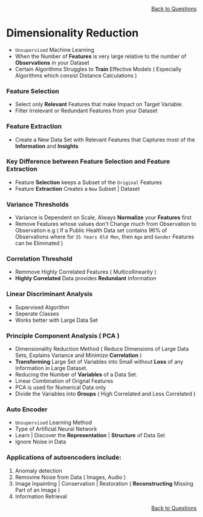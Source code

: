 <p align='right'><a align="right" href="https://github.com/KIRANKUMAR7296/Library/blob/main/Interview.md">Back to Questions</a></p>

# Dimensionality Reduction

- `Unsupervised` Machine Learning 
- When the Number of **Features** is very large relative to the number of **Observations** in your Dataset 
- Certain Algorithms Struggles to **Train** Effective Models ( Especially Algorithms which consist Distance Calculations )

### Feature Selection

- Select only **Relevant** Features that make Impact on Target Variable.
- Filter Irrelevant or Redundant Features from your Dataset

### Feature Extraction
- Create a New Data Set with Relevant Features that Captures most of the **Information** and **Insights** 

### Key Difference between Feature Selection and Feature Extraction
- Feature **Selection** keeps a Subset of the `Original` Features 
- Feature **Extraction** Creates a `New` Subset | Dataset

### Variance Thresholds
- Variance is Dependent on Scale, Always **Normalize** your **Features** first
- Remove Features whose values don't Change much from Observation to Observation 
e.g ( If a Public Health Data set contains 96% of Observations where for `35 Years Old Men`, then `Age` and `Gender` Features can be Eliminated )

### Correlation Threshold
- Remmove Highly Correlated Features ( Multicollinearity )
- **Highly Correlated** Data provides **Redundant** Information

### Linear Discriminant Analysis 
- Supervised Algorithm
- Seperate Classes
- Works better with Large Data Set

### Principle Component Analysis ( PCA )
- Dimensionality Reduction Method ( Reduce Dimensions of Large Data Sets, Explains Variance and Minimize **Correlation** )
- **Transforming** Large Set of Variables into Small without **Loss** of any Information in Large Dataset.
- Reducing the Number of **Variables** of a Data Set.
- Linear Combination of Orignal Features 
- PCA is used for Numerical Data only
- Divide the Variables into **Groups** ( High Correlated and Less Correlated ) 

### Auto Encoder
- `Unsupervised` Learning Method
- Type of Artificial Neural Network
- Learn | Discover the **Representation** | **Structure** of Data Set
- Ignore Noise in Data 

### Applications of autoencoders include:

1. Anomaly detection
2. Removine Noise from Data ( Images, Audio )
3. Image Inpainting | Conservation | Restoration ( **Reconstructing** Missing Part of an Image )
4. Information Retrieval

<p align='right'><a align="right" href="https://github.com/KIRANKUMAR7296/Library/blob/main/Interview.md">Back to Questions</a></p>

